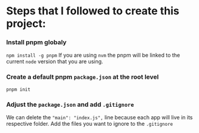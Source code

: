 # Steps that I followed to create this project:

### Install pnpm globaly

`npm install -g pnpm`
If you are using `nvm` the pnpm will be linked to the current `node` version that you are using.

### Create a default pnpm `package.json` at the root level

`pnpm init`

### Adjust the `package.json` and add `.gitignore`

We can delete the `"main": "index.js",` line because each app will live in its respective folder. Add the files you want to ignore to the `.gitignore`

###
